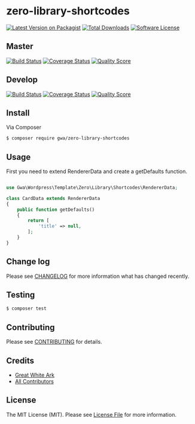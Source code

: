 # zero-library-shortcodes

[![Latest Version on Packagist](https://img.shields.io/packagist/v/gwa/zero-library-shortcodes.svg?style=flat-square)](https://packagist.org/packages/gwa/zero-library-shortcodes)
[![Total Downloads](https://img.shields.io/packagist/dt/gwa/zero-library-shortcodes.svg?style=flat-square)](https://packagist.org/packages/gwa/zero-library-shortcodes)
[![Software License](https://img.shields.io/badge/license-MIT-brightgreen.svg?style=flat-square)](LICENSE)

## Master

[![Build Status](https://img.shields.io/travis/gwa/zero-library-shortcodes/master.svg?style=flat-square)](https://travis-ci.org/gwa/zero-library-shortcodes)
[![Coverage Status](https://img.shields.io/scrutinizer/coverage/g/gwa/zero-library-shortcodes.svg?style=flat-square)](https://scrutinizer-ci.com/g/gwa/zero-library-shortcodes/code-structure)
[![Quality Score](https://img.shields.io/scrutinizer/g/gwa/zero-library-shortcodes.svg?style=flat-square)](https://scrutinizer-ci.com/g/gwa/zero-library-shortcodes)

## Develop

[![Build Status](https://img.shields.io/travis/gwa/zero-library-shortcodes/master.svg?style=flat-square)](https://travis-ci.org/gwa/zero-library-shortcodes)
[![Coverage Status](https://img.shields.io/scrutinizer/coverage/g/gwa/zero-library-shortcodes.svg?style=flat-square)](https://scrutinizer-ci.com/g/gwa/zero-library-shortcodes/code-structure)
[![Quality Score](https://img.shields.io/scrutinizer/g/gwa/zero-library-shortcodes.svg?style=flat-square)](https://scrutinizer-ci.com/g/gwa/zero-library-shortcodes)

## Install

Via Composer

``` bash
$ composer require gwa/zero-library-shortcodes
```

## Usage

First you need to extend RendererData and create a getDefaults function.

``` php

use Gwa\Wordpress\Template\Zero\Library\Shortcodes\RendererData;

class CardData extends RendererData
{
    public function getDefaults()
    {
        return [
            'title' => null,
        ];
    }
}

```

## Change log

Please see [CHANGELOG](CHANGELOG.md) for more information what has changed recently.

## Testing

``` bash
$ composer test
```

## Contributing

Please see [CONTRIBUTING](CONTRIBUTING.md) for details.

## Credits

- [Great White Ark](https://github.com/gwa)
- [All Contributors](../../contributors)

## License

The MIT License (MIT). Please see [License File](LICENSE.md) for more information.
